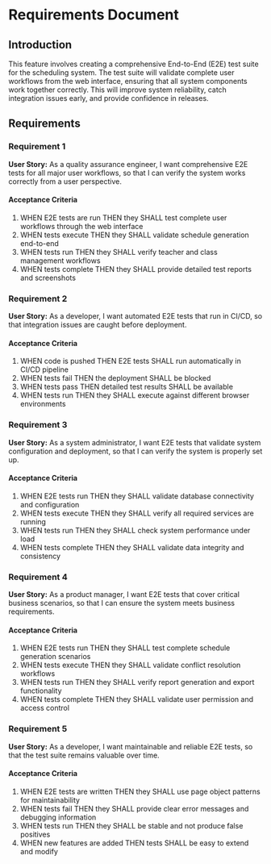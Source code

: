 # Requirements Document

## Introduction

This feature involves creating a comprehensive End-to-End (E2E) test suite for the scheduling system. The test suite will validate complete user workflows from the web interface, ensuring that all system components work together correctly. This will improve system reliability, catch integration issues early, and provide confidence in releases.

## Requirements

### Requirement 1

**User Story:** As a quality assurance engineer, I want comprehensive E2E tests for all major user workflows, so that I can verify the system works correctly from a user perspective.

#### Acceptance Criteria

1. WHEN E2E tests are run THEN they SHALL test complete user workflows through the web interface
2. WHEN tests execute THEN they SHALL validate schedule generation end-to-end
3. WHEN tests run THEN they SHALL verify teacher and class management workflows
4. WHEN tests complete THEN they SHALL provide detailed test reports and screenshots

### Requirement 2

**User Story:** As a developer, I want automated E2E tests that run in CI/CD, so that integration issues are caught before deployment.

#### Acceptance Criteria

1. WHEN code is pushed THEN E2E tests SHALL run automatically in CI/CD pipeline
2. WHEN tests fail THEN the deployment SHALL be blocked
3. WHEN tests pass THEN detailed test results SHALL be available
4. WHEN tests run THEN they SHALL execute against different browser environments

### Requirement 3

**User Story:** As a system administrator, I want E2E tests that validate system configuration and deployment, so that I can verify the system is properly set up.

#### Acceptance Criteria

1. WHEN E2E tests run THEN they SHALL validate database connectivity and configuration
2. WHEN tests execute THEN they SHALL verify all required services are running
3. WHEN tests run THEN they SHALL check system performance under load
4. WHEN tests complete THEN they SHALL validate data integrity and consistency

### Requirement 4

**User Story:** As a product manager, I want E2E tests that cover critical business scenarios, so that I can ensure the system meets business requirements.

#### Acceptance Criteria

1. WHEN E2E tests run THEN they SHALL test complete schedule generation scenarios
2. WHEN tests execute THEN they SHALL validate conflict resolution workflows
3. WHEN tests run THEN they SHALL verify report generation and export functionality
4. WHEN tests complete THEN they SHALL validate user permission and access control

### Requirement 5

**User Story:** As a developer, I want maintainable and reliable E2E tests, so that the test suite remains valuable over time.

#### Acceptance Criteria

1. WHEN E2E tests are written THEN they SHALL use page object patterns for maintainability
2. WHEN tests fail THEN they SHALL provide clear error messages and debugging information
3. WHEN tests run THEN they SHALL be stable and not produce false positives
4. WHEN new features are added THEN tests SHALL be easy to extend and modify